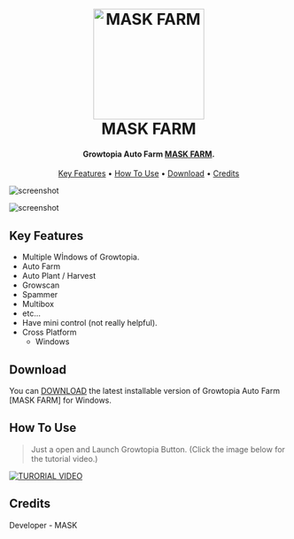 <h1 align="center">
  <br>
  <a href="https://github.com/maskstudios/maskfarm"><img src="https://cdn.discordapp.com/attachments/1064084096793456751/1072694073728700466/icon.png" alt="MASK FARM" width="200"></a>
  <br>
  MASK FARM
  <br>
</h1>

<h4 align="center">Growtopia Auto Farm <a href="https://github.com/maskstudios/maskfarm" target="_blank">MASK FARM</a>.</h4>


<p align="center">
  <a href="#key-features">Key Features</a> •
  <a href="#how-to-use">How To Use</a> •
  <a href="#download">Download</a> •
  <a href="#credits">Credits</a>
</p>

![screenshot](https://cdn.discordapp.com/attachments/1064084096793456751/1074418491043618866/maskfarms.png)

![screenshot](https://cdn.discordapp.com/attachments/1064084096793456751/1072694561421414460/Ekran_goruntusu_2023-02-08_044114.png)

## Key Features

* Multiple Wİndows of Growtopia.
* Auto Farm
* Auto Plant / Harvest
* Growscan
* Spammer
* Multibox
* etc...
* Have mini control (not really helpful).
* Cross Platform
  - Windows

## Download

You can [DOWNLOAD](https://github.com/maskstudios/maskfarm-android/releases/download/AutoFarm/Mask.Farm.apk) the latest installable version of Growtopia Auto Farm [MASK FARM] for Windows.

## How To Use
> Just a open and Launch Growtopia Button. (Click the image below for the tutorial video.)

[![TURORIAL VIDEO](https://img.youtube.com/vi/R241T1ypxIA/0.jpg)](https://www.youtube.com/watch?v=R241T1ypxIA)


## Credits

Developer - MASK
